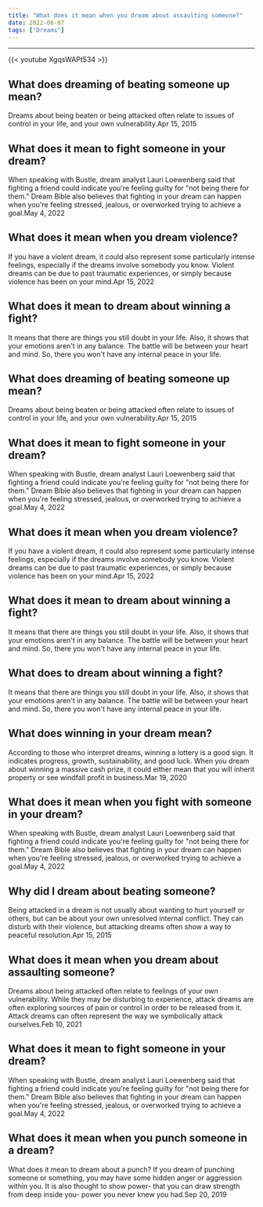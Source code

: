 ```yaml
---
title: "What does it mean when you dream about assaulting someone?"
date: 2022-06-07
tags: ["Dreams"]
---
```


---
{{< youtube XgqsWAPt534 >}}
## What does dreaming of beating someone up mean?
Dreams about being beaten or being attacked often relate to issues of control in your life, and your own vulnerability.Apr 15, 2015

## What does it mean to fight someone in your dream?
When speaking with Bustle, dream analyst Lauri Loewenberg said that fighting a friend could indicate you're feeling guilty for "not being there for them." Dream Bible also believes that fighting in your dream can happen when you're feeling stressed, jealous, or overworked trying to achieve a goal.May 4, 2022

## What does it mean when you dream violence?
If you have a violent dream, it could also represent some particularly intense feelings, especially if the dreams involve somebody you know. Violent dreams can be due to past traumatic experiences, or simply because violence has been on your mind.Apr 15, 2022

## What does it mean to dream about winning a fight?
It means that there are things you still doubt in your life. Also, it shows that your emotions aren't in any balance. The battle will be between your heart and mind. So, there you won't have any internal peace in your life.

## What does dreaming of beating someone up mean?
Dreams about being beaten or being attacked often relate to issues of control in your life, and your own vulnerability.Apr 15, 2015

## What does it mean to fight someone in your dream?
When speaking with Bustle, dream analyst Lauri Loewenberg said that fighting a friend could indicate you're feeling guilty for "not being there for them." Dream Bible also believes that fighting in your dream can happen when you're feeling stressed, jealous, or overworked trying to achieve a goal.May 4, 2022

## What does it mean when you dream violence?
If you have a violent dream, it could also represent some particularly intense feelings, especially if the dreams involve somebody you know. Violent dreams can be due to past traumatic experiences, or simply because violence has been on your mind.Apr 15, 2022

## What does it mean to dream about winning a fight?
It means that there are things you still doubt in your life. Also, it shows that your emotions aren't in any balance. The battle will be between your heart and mind. So, there you won't have any internal peace in your life.

## What does to dream about winning a fight?
It means that there are things you still doubt in your life. Also, it shows that your emotions aren't in any balance. The battle will be between your heart and mind. So, there you won't have any internal peace in your life.

## What does winning in your dream mean?
According to those who interpret dreams, winning a lottery is a good sign. It indicates progress, growth, sustainability, and good luck. When you dream about winning a massive cash prize, it could either mean that you will inherit property or see windfall profit in business.Mar 19, 2020

## What does it mean when you fight with someone in your dream?
When speaking with Bustle, dream analyst Lauri Loewenberg said that fighting a friend could indicate you're feeling guilty for "not being there for them." Dream Bible also believes that fighting in your dream can happen when you're feeling stressed, jealous, or overworked trying to achieve a goal.May 4, 2022

## Why did I dream about beating someone?
Being attacked in a dream is not usually about wanting to hurt yourself or others, but can be about your own unresolved internal conflict. They can disturb with their violence, but attacking dreams often show a way to peaceful resolution.Apr 15, 2015

## What does it mean when you dream about assaulting someone?
Dreams about being attacked often relate to feelings of your own vulnerability. While they may be disturbing to experience, attack dreams are often exploring sources of pain or control in order to be released from it. Attack dreams can often represent the way we symbolically attack ourselves.Feb 10, 2021

## What does it mean to fight someone in your dream?
When speaking with Bustle, dream analyst Lauri Loewenberg said that fighting a friend could indicate you're feeling guilty for "not being there for them." Dream Bible also believes that fighting in your dream can happen when you're feeling stressed, jealous, or overworked trying to achieve a goal.May 4, 2022

## What does it mean when you punch someone in a dream?
What does it mean to dream about a punch? If you dream of punching someone or something, you may have some hidden anger or aggression within you. It is also thought to show power- that you can draw strength from deep inside you- power you never knew you had.Sep 20, 2019

